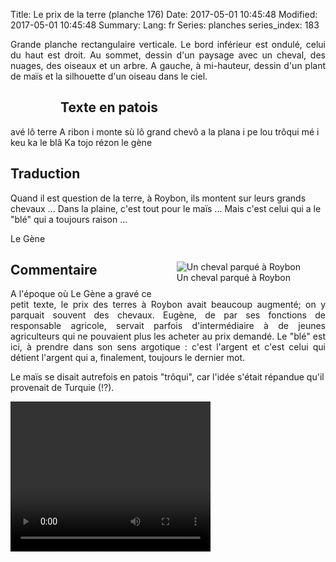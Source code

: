 Title: Le prix de la terre (planche 176)
Date: 2017-05-01 10:45:48
Modified: 2017-05-01 10:45:48
Summary: 
Lang: fr
Series: planches
series_index: 183

<p style="text-align:justify;">Grande planche rectangulaire verticale. Le bord inférieur est ondulé, celui du haut est droit. Au sommet, dessin d'un paysage avec un cheval, des nuages, des oiseaux et un arbre. A gauche, à mi-hauteur, dessin d'un plant de maïs et la silhouette d'un oiseau dans le ciel.</p>

<figure class="image-block" style="float: left;">
  <img alt="" src="{static}/images/planche_176-2.png">
  <figcaption style="max-width: 251px"></figcaption>
</figure>

## Texte en patois
avé lô terre A ribon i monte sù lô grand chevô a la plana i pe lou trôqui mé i keu ka le blâ Ka tojo rézon   le gène

## Traduction
Quand il est question de la terre, à Roybon, ils montent sur leurs grands chevaux ... Dans la plaine, c'est tout pour le maïs ... Mais c'est celui qui a le "blé" qui a toujours raison ...

Le Gène
<figure class="image-block" style="float: right;">
  <img alt="Un cheval parqué à Roybon" src="{static}/images/planche_176_dessin-2.png">
  <figcaption style="max-width: 410px">Un cheval parqué à Roybon</figcaption>
</figure>


## Commentaire
<p style="text-align:justify;">A l'époque où Le Gène a gravé ce petit texte, le prix des terres à Roybon avait beaucoup augmenté; on y parquait souvent des chevaux. Eugène, de par ses fonctions de responsable agricole, servait parfois d'intermédiaire à de jeunes agriculteurs qui ne pouvaient plus les acheter au prix demandé.
Le "blé" est ici, à prendre dans son sens argotique : c'est l'argent et c'est celui qui détient l'argent qui a, finalement, toujours le dernier mot.

Le maïs se disait  autrefois en patois "trôqui", car l'idée s'était répandue qu'il provenait de Turquie (!?).</p>






<video width="320" height="240" controls>
  <source src="https://d1njpgd0ygatdn.cloudfront.net/video_176-2.mp4" type="video/mp4">
</video>
